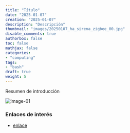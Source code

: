 ```yaml
---
title: "Título"
date: "2025-01-07"
creation: "2025-01-07"
description: "Descripción"
thumbnail: "images/20250107_ha_sirena_zigbee_00.jpg"
disable_comments: true
authorbox: false
toc: false
mathjax: false
categories:
- "computing"
tags:
- "bash"
draft: true
weight: 5
---
```

Resumen de introducción
<!--more-->


![image-01]

### Enlaces de interés
- [enlace](www.sherblog.pro)

[link]: https://www.google.es

[image-01]: /images/20250107_ha_sirena_zigbee_01.jpg



